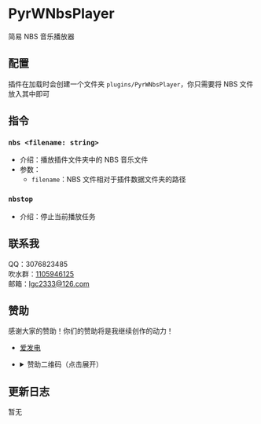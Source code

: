 <!-- markdownlint-disable MD033 MD036 -->

# PyrWNbsPlayer

简易 NBS 音乐播放器

## 配置

插件在加载时会创建一个文件夹 `plugins/PyrWNbsPlayer`，你只需要将 NBS 文件放入其中即可

## 指令

### `nbs <filename: string>`

- 介绍：播放插件文件夹中的 NBS 音乐文件
- 参数：
  - `filename`：NBS 文件相对于插件数据文件夹的路径

### `nbstop`

- 介绍：停止当前播放任务

## 联系我

QQ：3076823485  
吹水群：[1105946125](https://jq.qq.com/?_wv=1027&k=Z3n1MpEp)  
邮箱：<lgc2333@126.com>

## 赞助

感谢大家的赞助！你们的赞助将是我继续创作的动力！

- [爱发电](https://afdian.net/@lgc2333)
- <details>
    <summary>赞助二维码（点击展开）</summary>

  ![讨饭](https://raw.githubusercontent.com/lgc2333/ShigureBotMenu/master/src/imgs/sponsor.png)

  </details>

## 更新日志

暂无
